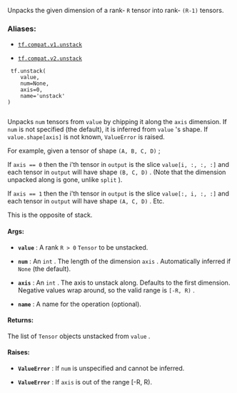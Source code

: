 Unpacks the given dimension of a rank- `R`  tensor into rank- `(R-1)`  tensors.



### Aliases:

- [ `tf.compat.v1.unstack` ](/api_docs/python/tf/unstack)

- [ `tf.compat.v2.unstack` ](/api_docs/python/tf/unstack)



```
 tf.unstack(
    value,
    num=None,
    axis=0,
    name='unstack'
)
 
```

Unpacks  `num`  tensors from  `value`  by chipping it along the  `axis`  dimension.
If  `num`  is not specified (the default), it is inferred from  `value` 's shape.
If  `value.shape[axis]`  is not known,  `ValueError`  is raised.

For example, given a tensor of shape  `(A, B, C, D)` ;

If  `axis == 0`  then the i'th tensor in  `output`  is the slice
   `value[i, :, :, :]`  and each tensor in  `output`  will have shape  `(B, C, D)` .
  (Note that the dimension unpacked along is gone, unlike  `split` ).

If  `axis == 1`  then the i'th tensor in  `output`  is the slice
   `value[:, i, :, :]`  and each tensor in  `output`  will have shape  `(A, C, D)` .
Etc.

This is the opposite of stack.



#### Args:

- **`value`** : A rank  `R > 0`   `Tensor`  to be unstacked.

- **`num`** : An  `int` . The length of the dimension  `axis` . Automatically inferred if
 `None`  (the default).

- **`axis`** : An  `int` . The axis to unstack along. Defaults to the first dimension.
Negative values wrap around, so the valid range is  `[-R, R)` .

- **`name`** : A name for the operation (optional).



#### Returns:
The list of  `Tensor`  objects unstacked from  `value` .



#### Raises:

- **`ValueError`** : If  `num`  is unspecified and cannot be inferred.

- **`ValueError`** : If  `axis`  is out of the range [-R, R).

